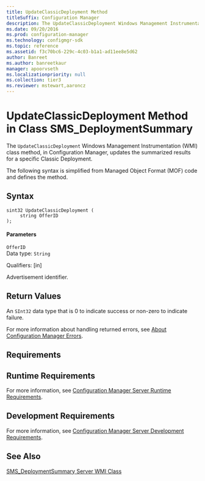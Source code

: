 ```yaml
---
title: UpdateClassicDeployment Method
titleSuffix: Configuration Manager
description: The UpdateClassicDeployment Windows Management Instrumentation (WMI) class method, in Configuration Manager, updates the summarized results for a specific Classic Deployment.
ms.date: 09/20/2016
ms.prod: configuration-manager
ms.technology: configmgr-sdk
ms.topic: reference
ms.assetid: f3c70bc6-229c-4c03-b1a1-ad11ee8e5d62
author: Banreet
ms.author: banreetkaur
manager: apoorvseth
ms.localizationpriority: null
ms.collection: tier3
ms.reviewer: mstewart,aaroncz 
---
```

# UpdateClassicDeployment Method in Class SMS_DeploymentSummary
The `UpdateClassicDeployment` Windows Management Instrumentation (WMI) class method, in Configuration Manager, updates the summarized results for a specific Classic Deployment.  

 The following syntax is simplified from Managed Object Format (MOF) code and defines the method.  

## Syntax  

```  
sint32 UpdateClassicDeployment (  
     string OfferID   
);  
```  

#### Parameters  
 `OfferID`  
 Data type: `String`  

 Qualifiers: [in]  

 Advertisement identifier.  

## Return Values  
 An  `SInt32` data type that is 0 to indicate success or non-zero to indicate failure.  

 For more information about handling returned errors, see [About Configuration Manager Errors](../../../develop/core/understand/about-configuration-manager-errors.md).  

## Requirements  

## Runtime Requirements  
 For more information, see [Configuration Manager Server Runtime Requirements](../../../develop/core/reqs/server-runtime-requirements.md).  

## Development Requirements  
 For more information, see [Configuration Manager Server Development Requirements](../../../develop/core/reqs/server-development-requirements.md).  

## See Also  
 [SMS_DeploymentSummary Server WMI Class](../../../develop/reference/apps/sms_deploymentsummary-server-wmi-class.md)   
